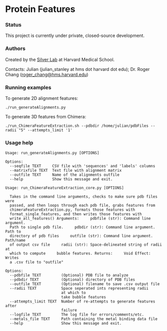 # Protein Features

### Status

This project is currently under private, closed-source development.

### Authors

Created by the [Silver Lab](http://silver.med.harvard.edu/) at Harvard Medical School. 

Contacts: Julian (julian_stanley at hms dot harvard dot edu); Dr. Roger Chang (roger_chang@hms.harvard.edu)

### Running examples

To generate 2D alignment features:
```{BASH}
./run_generateAlignments.py
```

To generate 3D features from Chimera:
```{BASH}
./run_ChimeraFeatureExtraction.sh --pdbdir /home/julian/pdbFiles --radii "5" --attempts_limit '1'
```

### Usage help

```
Usage: run_generateAlignments.py [OPTIONS]

Options:
  --seqfile TEXT     CSV file with 'sequences' and 'labels' columns
  --matrixfile TEXT  Text file with alignment matrix
  --outfile TEXT     Name of the alignments outfile
  --help             Show this message and exit.
```

```
Usage: run_ChimeraFeatureExtraction_core.py [OPTIONS]

  Takes in the command line arguments, checks to make sure pdb files were
  passed, and then loops through each pdb file, grabs features from
  chimeraFeatureExtraction.py, formats those features with
  format_single_features, and then writes those features with
  write_all_features() Arguments:     pdbfile (str): Command line argument.
  Path to single pdb file.     pdbdir (str): Command line argument. Path to
  directory of pdb files     outfile (str): Command line argument. Path/name
  of output csv file     radii (str): Space-delineated string of radii at
  which to compute     bubble features. Returns:     Void Effect:     Writes
  a .csv file to "outfile"

Options:
  --pdbfile TEXT         (Optional) PDB file to analyze
  --pdbdir TEXT          (Optional) directory of PDB files
  --outfile TEXT         (Optional) filename to save .csv output file
  --radii TEXT           Space seperated ints representing radii
                         at which to
                         take bubble features
  --attempts_limit TEXT  Number of re-attempts to generate features after
                         failure
  --logfile TEXT         The log file for errors/comments/etc.
  --metals_file TEXT     Path containing the metal binding data file
  --help                 Show this message and exit.
```
